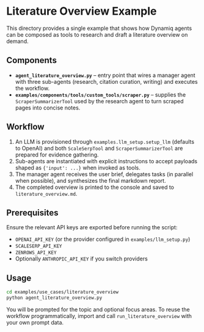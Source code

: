 # Literature Overview Example

This directory provides a single example that shows how Dynamiq agents can be composed as tools to research and draft a literature overview on demand.

## Components

- **`agent_literature_overview.py`** – entry point that wires a manager agent with three sub-agents (research, citation curation, writing) and executes the workflow.
- **`examples/components/tools/custom_tools/scraper.py`** – supplies the `ScraperSummarizerTool` used by the research agent to turn scraped pages into concise notes.

## Workflow

1. An LLM is provisioned through `examples.llm_setup.setup_llm` (defaults to OpenAI) and both `ScaleSerpTool` and `ScraperSummarizerTool` are prepared for evidence gathering.
2. Sub-agents are instantiated with explicit instructions to accept payloads shaped as `{'input': ...}` when invoked as tools.
3. The manager agent receives the user brief, delegates tasks (in parallel when possible), and synthesizes the final markdown report.
4. The completed overview is printed to the console and saved to `literature_overview.md`.

## Prerequisites

Ensure the relevant API keys are exported before running the script:

- `OPENAI_API_KEY` (or the provider configured in `examples/llm_setup.py`)
- `SCALESERP_API_KEY`
- `ZENROWS_API_KEY`
- Optionally `ANTHROPIC_API_KEY` if you switch providers

## Usage

```bash
cd examples/use_cases/literature_overview
python agent_literature_overview.py
```

You will be prompted for the topic and optional focus areas. To reuse the workflow programmatically, import and call `run_literature_overview` with your own prompt data.
